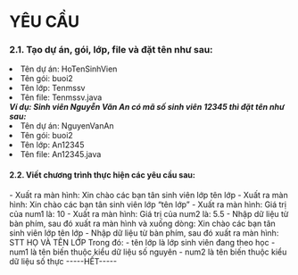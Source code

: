 <h1>YÊU CẦU</h1>
<h3>2.1. Tạo dự án, gói, lớp, file và đặt tên như sau:</h3>
<li>Tên dự án: HoTenSinhVien</li>
<li>Tên gói: buoi2</li>
<li>Tên lớp: Tenmssv</li>
<li>Tên file: Tenmssv.java</li>
<b><i>Ví dụ: Sinh viên Nguyễn Văn An có mã số sinh viên 12345 thì đặt tên như sau:</i></b>
<li>Tên dự án: NguyenVanAn</li>
<li>Tên gói: buoi2</li>
<li>Tên lớp: An12345</li>
<li>Tên file: An12345.java</li>
<h4>2.2. Viết chương trình thực hiện các yêu cầu sau:</h4>
- Xuất ra màn hình: Xin chào các bạn tân sinh viên lớp tên lớp
- Xuất ra màn hình: Xin chào các bạn tân sinh viên lớp “tên lớp”
- Xuất ra màn hình: Giá trị của num1 là: 10
- Xuất ra màn hình: Giá trị của num2 là: 5.5
- Nhập dữ liệu từ bàn phím, sau đó xuất ra màn hình và xuống dòng: 
Xin chào các bạn tân sinh viên
lớp tên lớp
- Nhập dữ liệu từ bàn phím, sau đó xuất ra màn hình:
STT		HỌ VÀ TÊN		LỚP 
Trong đó: 
- tên lớp là lớp sinh viên đang theo học
- num1 là tên biến thuộc kiểu dữ liệu số nguyên
- num2 là tên biến thuộc kiểu dữ liệu số thực
-----HẾT-----

